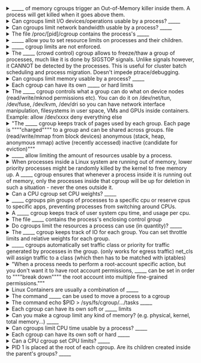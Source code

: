 <details>
	<summary>
		_____ of memory cgroups trigger an Out-of-Memory killer inside them. A process will get killed when it goes above them.
	</summary>
		Hard limits
</details>

<details>
	<summary>
		Can cgroups limit I/O devices/operations usable by a process? _____
	</summary>
		Yes
</details>

<details>
	<summary>
		Can cgroups limit network bandwidth usable by a process? _____
	</summary>
		Yes
</details>

<details>
	<summary>
		The file /proc/[pid]/cgroup contains the process's _____
	</summary>
		enclosing control group
</details>

<details>
	<summary>
		_____ allow you to set resource limits on processes and their children.
	</summary>
		cgroups
</details>

<details>
	<summary>
		_____ cgroup limits are not enforced.
	</summary>
		soft
</details>

<details>
	<summary>
		The _____ (crowd control) cgroup allows to freeze/thaw a group of processes, much like it is done by SIGSTOP signals. Unlike signals however, it CANNOT be detected by the processes. This is useful for cluster batch scheduling and process migration. Doesn't impede ptrace/debugging.
	</summary>
		freezer
</details>

<details>
	<summary>
		Can cgroups limit memory usable by a process? _____
	</summary>
		Yes
</details>

<details>
	<summary>
		Each cgroup can have its own _____ or hard limits
	</summary>
		soft
</details>

<details>
	<summary>
		The _____ cgroup controls what a group can do what on device nodes (read/write/mknod permissions etc). You can do it on /dev/net/tun, /dev/fuse, /dev/kvm, /dev/dri so you can have network interface manipulation, filesystems in user space, VMs and GPUs inside containers. Example: allow /dev/xxxx deny everything else
	</summary>
		device
</details>

<details>
	<summary>
		"The _____ cgroup keeps track of pages used by each group. Each page is """"charged"""" to a group and can be shared across groups. file (read/write/mmap from block devices) anonymous (stack, heap, anonymous mmap) active (recently accessed) inactive (candidate for eviction)"""
	</summary>
		memory
</details>

<details>
	<summary>
		_____ allow limiting the amount of resources usable by a process.
	</summary>
		cgroups
</details>

<details>
	<summary>
		When processes inside a Linux system are running out of memory, lower priority processes might be randomly killed by the kernel to free memory up. A _____ cgroup ensures that whenever a process inside it is running out of memory, only the processes inside that cgroup will be up for deletion in such a situation - never the ones outside it.
	</summary>
		memory
</details>

<details>
	<summary>
		Can a CPU cgroup set CPU weights? _____
	</summary>
		Yes
</details>

<details>
	<summary>
		_____ cgroups pin groups of processes to a specific cpu or reserve cpus to specific apps, preventing processes from switching around CPUs.
	</summary>
		cpuset
</details>

<details>
	<summary>
		A _____ cgroup keeps track of user system cpu time, and usage per cpu.
	</summary>
		CPU
</details>

<details>
	<summary>
		The file _____ contains the process's enclosing control group
	</summary>
		/proc/[pid]/cgroup
</details>

<details>
	<summary>
		Do cgroups limit the resources a process can use (in quantity)? _____
	</summary>
		Yes
</details>

<details>
	<summary>
		The _____ cgroup keeps track of IO for each group. You can set throttle limits and relative weights for each group.
	</summary>
		blkio
</details>

<details>
	<summary>
		_____ cgroups automatically set traffic class or priority for traffic generated by processes in the group. (only works for egress traffic) net_cls will assign traffic to a class (which then has to be matched with iptables)
	</summary>
		net_cls and net_prio
</details>

<details>
	<summary>
		"When a process needs to perform a root-account specific action, but you don't want it to have root account permissions, _____ can be set in order to """"break down"""" the root account into multiple fine-grained permissions."""
	</summary>
		capabilities Nevertheless, the CAP_SYS_ADMIN capability cannot be disabled
</details>

<details>
	<summary>
		Linux Containers are usually a combination of _____
	</summary>
		cgroups, namespaces, SELinux, AppArmor
</details>

<details>
	<summary>
		The command _____ can be used to move a process to a cgroup
	</summary>
		echo $PID > /sys/fs/cgroup/.../tasks
</details>

<details>
	<summary>
		The command echo $PID > /sys/fs/cgroup/.../tasks _____
	</summary>
		can be used to move a process to a cgroup
</details>

<details>
	<summary>
		Each cgroup can have its own soft or _____ limits
	</summary>
		hard
</details>

<details>
	<summary>
		Can you make a cgroup limit any kind of memory? (e.g. physical, kernel, total memory...) _____
	</summary>
		Yes
</details>

<details>
	<summary>
		Can cgroups limit CPU time usable by a process? _____
	</summary>
		Yes
</details>

<details>
	<summary>
		Each cgroup can have its own soft or hard _____
	</summary>
		limits
</details>

<details>
	<summary>
		Can a CPU cgroup set CPU limits? _____
	</summary>
		No
</details>

<details>
	<summary>
		PID 1 is placed at the root of each cgroup. Are its children created inside the parent's groups? _____
	</summary>
		Yes
</details>

